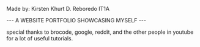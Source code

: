 Made by: Kirsten Khurt D. Reboredo
IT1A

--- A WEBSITE PORTFOLIO SHOWCASING MYSELF ---

special thanks to brocode, google, reddit, and the other people in youtube for a lot of useful tutorials.
